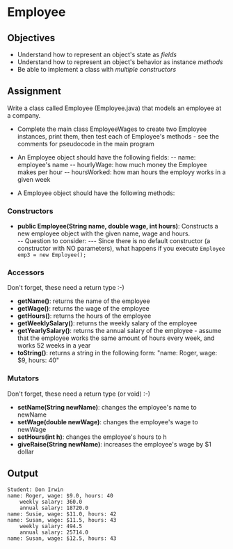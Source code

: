 Employee
================

## Objectives
- Understand how to represent an object's state as *fields*
- Understand how to represent an object's behavior as instance *methods*
- Be able to implement a class with *multiple constructors*

## Assignment
Write a class called Employee (Employee.java) that models an employee at a company. 
- Complete the main class EmployeeWages to create two Employee instances, print them, then test each of Employee's methods - see the comments for pseudocode in the main program
- An Employee object should have the following fields:
  -- name: employee's name
  -- hourlyWage: how much money the Employee makes per hour
  -- hoursWorked: how man hours the employy works in a given week

- A Employee object should have the following methods:

### Constructors
- **public Employee(String name, double wage, int hours)**: Constructs a new employee object with the given name, wage and hours.  
  -- Question to consider:
     --- Since there is no default constructor (a constructor with NO parameters), what happens if you execute `Employee emp3 = new Employee();`

### Accessors
Don't forget, these need a return type :-)
- **getName()**: returns the name of the employee
- **getWage()**: returns the wage of the employee
- **getHours()**: returns the hours of the employee
- **getWeeklySalary()**: returns the weekly salary of the employee
- **getYearlySalary()**: returns the annual salary of the employee - assume that the employee works the same amount of hours every week, and works 52 weeks in a year
- **toString()**: returns a string in the following form: "name: Roger, wage: $9, hours: 40"

### Mutators
Don't forget, these need a return type (or void) :-)
- **setName(String newName)**: changes the employee's name to newName
- **setWage(double newWage)**: changes the employee's wage to newWage
- **setHours(int h)**: changes the employee's hours to h
- **giveRaise(String newName)**: increases the employee's wage by $1 dollar

## Output
```
Student: Don Irwin
name: Roger, wage: $9.0, hours: 40
	weekly salary: 360.0
	annual salary: 18720.0
name: Susie, wage: $11.0, hours: 42
name: Susan, wage: $11.5, hours: 43
	weekly salary: 494.5
	annual salary: 25714.0
name: Susan, wage: $12.5, hours: 43
```
